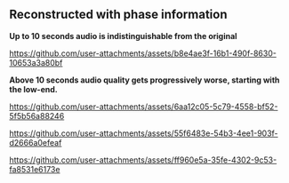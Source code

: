 ## Reconstructed with phase information

**Up to 10 seconds audio is indistinguishable from the original**

https://github.com/user-attachments/assets/b8e4ae3f-16b1-490f-8630-10653a3a80bf

**Above 10 seconds audio quality gets progressively worse, starting with the low-end.**

https://github.com/user-attachments/assets/6aa12c05-5c79-4558-bf52-5f5b56a88246

https://github.com/user-attachments/assets/55f6483e-54b3-4ee1-903f-d2666a0efeaf







https://github.com/user-attachments/assets/ff960e5a-35fe-4302-9c53-fa8531e6173e

